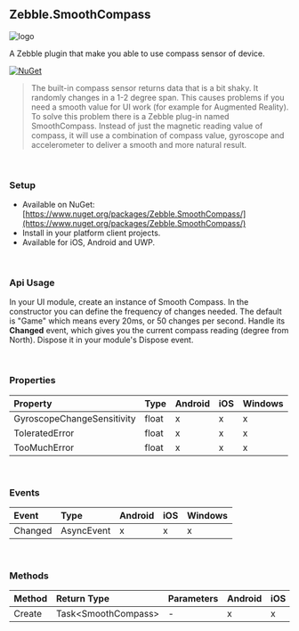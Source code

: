 [logo]: https://raw.githubusercontent.com/Geeksltd/Zebble.SmoothCompass/master/Shared/NuGet/Icon.png "Zebble.SmoothCompass"


## Zebble.SmoothCompass

![logo]

A Zebble plugin that make you able to use compass sensor of device.


[![NuGet](https://img.shields.io/nuget/v/Zebble.SmoothCompass.svg?label=NuGet)](https://www.nuget.org/packages/Zebble.SmoothCompass/)

> The built-in compass sensor returns data that is a bit shaky. It randomly changes in a 1-2 degree span. This causes problems if you need a smooth value for UI work (for example for Augmented Reality).
To solve this problem there is a Zebble plug-in named SmoothCompass. Instead of just the magnetic reading value of compass, it will use a combination of compass value, gyroscope and accelerometer to deliver a smooth and more natural result.

<br>


### Setup
* Available on NuGet: [https://www.nuget.org/packages/Zebble.SmoothCompass/](https://www.nuget.org/packages/Zebble.SmoothCompass/)
* Install in your platform client projects.
* Available for iOS, Android and UWP.
<br>


### Api Usage

In your UI module, create an instance of Smooth Compass.
In the constructor you can define the frequency of changes needed. The default is "Game" which means every 20ms, or 50 changes per second.
Handle its **Changed** event, which gives you the current compass reading (degree from North).
Dispose it in your module's Dispose event.

<br>


### Properties
| Property     | Type         | Android | iOS | Windows |
| :----------- | :----------- | :------ | :-- | :------ |
| GyroscopeChangeSensitivity           | float | x       | x   | x       |
| ToleratedError        | float | x       | x   | x       |
| TooMuchError       | float | x       | x   | x       |


<br>


### Events
| Event             | Type                                          | Android | iOS | Windows |
| :-----------      | :-----------                                  | :------ | :-- | :------ |
| Changed            | AsyncEvent   | x       | x   | x       |


<br>


### Methods
| Method       | Return Type  | Parameters                          | Android | iOS | Windows |
| :----------- | :----------- | :-----------                        | :------ | :-- | :------ |
| Create         | Task<SmoothCompass&gt;| - | x       | x   | x       |
